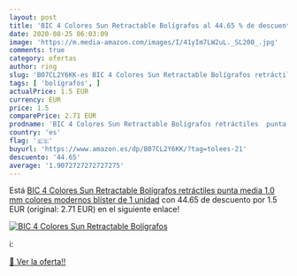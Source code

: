```yaml
---
layout: post
title: 'BIC 4 Colores Sun Retractable Bolígrafos al 44.65 % de descuento'
date: 2020-08-25 06:03:09
image: 'https://m.media-amazon.com/images/I/41yIm7LW2uL._SL200_.jpg'
comments: true
category: ofertas
author: ring
slug: 'B07CL2Y6KK-es BIC 4 Colores Sun Retractable Bolígrafos retráctiles punta...'
tags: [ 'bolígrafos', ]
actualPrice: 1.5 EUR
currency: EUR
price: 1.5
comparePrice: 2.71 EUR
prodname: 'BIC 4 Colores Sun Retractable Bolígrafos retráctiles  punta media  1.0 mm   colores modernos  blíster de 1 unidad'
country: 'es'
flag: '🇪🇸'
buyurl: 'https://www.amazon.es/dp/B07CL2Y6KK/?tag=tolees-21'
descuento: '44.65'
average: '1.9072727272727275'
---
```


Está [BIC 4 Colores Sun Retractable Bolígrafos retráctiles  punta media  1.0 mm   colores modernos  blíster de 1 unidad](https://www.amazon.es/dp/B07CL2Y6KK/?tag=tolees-21) con 44.65 de descuento por 1.5 EUR (original: 2.71 EUR) en el siguiente enlace!

[![BIC 4 Colores Sun Retractable Bolígrafos](https://m.media-amazon.com/images/I/41yIm7LW2uL._SL200_.jpg)](https://www.amazon.es/dp/B07CL2Y6KK/?tag=tolees-21)

ℹ️:


[🛒 Ver la oferta!!](https://www.amazon.es/dp/B07CL2Y6KK/?tag=tolees-21)
